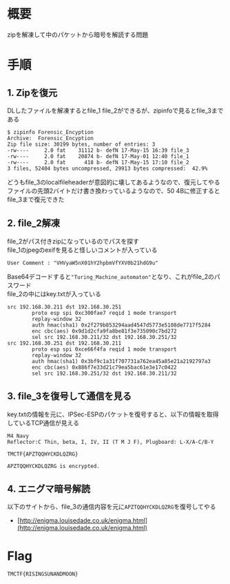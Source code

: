 # 概要
zipを解凍して中のパケットから暗号を解読する問題

# 手順
## 1. Zipを復元
DLしたファイルを解凍するとfile_1 file_2ができるが、zipinfoで見るとfile_3まである  

```
$ zipinfo Forensic_Encyption
Archive:  Forensic_Encyption
Zip file size: 30199 bytes, number of entries: 3
-rw----     2.0 fat    31112 b- defN 17-May-15 16:39 file_3
-rw----     2.0 fat    20874 b- defN 17-May-01 12:40 file_1
-rw----     2.0 fat      418 b- defN 17-May-15 17:10 file_2
3 files, 52404 bytes uncompressed, 29913 bytes compressed:  42.9%
```

どうもfile_3のlocalfileheaderが意図的に壊してあるようなので、復元してやる  
ファイルの先頭2バイトだけ書き換わっているようなので、50 4Bに修正するとfile_3まで復元できた  

## 2. file_2解凍
file_2がパス付きzipになっているのでパスを探す  
file_1のjpegのexifを見ると怪しいコメントが入っている  
```
User Comment : "VHVyaW5nX01hY2hpbmVfYXV0b21hdG9u"
```
Base64デコードすると`"Turing_Machine_automaton"`となり、これがfile_2のパスワード  
file_2の中にはkey.txtが入っている  
```
src 192.168.30.211 dst 192.168.30.251
        proto esp spi 0xc300fae7 reqid 1 mode transport
        replay-window 32
        auth hmac(sha1) 0x2f279b853294aad4547d5773e5108de7717f5284
        enc cbc(aes) 0x9d1d2cfa9fa8be81f3e735090c7bd272
        sel src 192.168.30.211/32 dst 192.168.30.251/32
src 192.168.30.251 dst 192.168.30.211
        proto esp spi 0xce66f4fa reqid 1 mode transport
        replay-window 32
        auth hmac(sha1) 0x3bf9c1a31f707731a762ea45a85e21a2192797a3
        enc cbc(aes) 0x886f7e33d21c79ea5bac61e3e17c0422
        sel src 192.168.30.251/32 dst 192.168.30.211/32
```

## 3. file_3を復号して通信を見る
key.txtの情報を元に、IPSec-ESPのパケットを復号すると、以下の情報を取得しているTCP通信が見える  
```
M4 Navy
Reflector:C Thin, beta, I, IV, II (T M J F), Plugboard: L-X/A-C/B-Y

TMCTF{APZTQQHYCKDLQZRG}

APZTQQHYCKDLQZRG is encrypted.
```

## 4. エニグマ暗号解読
以下のサイトから、file_3の通信内容を元に`APZTQQHYCKDLQZRG`を復号してやる
* [http://enigma.louisedade.co.uk/enigma.html](http://enigma.louisedade.co.uk/enigma.html)

# Flag
`TMCTF{RISINGSUNANDMOON}`
